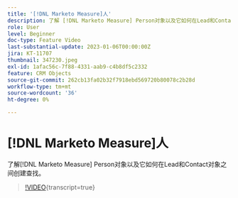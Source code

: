 ```yaml
---
title: '[!DNL Marketo Measure]人'
description: 了解 [!DNL Marketo Measure] Person对象以及它如何在Lead和Contact对象之间创建查找。
role: User
level: Beginner
doc-type: Feature Video
last-substantial-update: 2023-01-06T00:00:00Z
jira: KT-11707
thumbnail: 347230.jpeg
exl-id: 1afac56c-7f88-4331-aab9-c4b8df5c2332
feature: CRM Objects
source-git-commit: 262cb13fa02b32f7918ebd569720b80078c2b28d
workflow-type: tm+mt
source-wordcount: '36'
ht-degree: 0%

---
```


# [!DNL Marketo Measure]人

了解[!DNL Marketo Measure] Person对象以及它如何在Lead和Contact对象之间创建查找。

>[!VIDEO](https://video.tv.adobe.com/v/347230/?learn=on){transcript=true}
